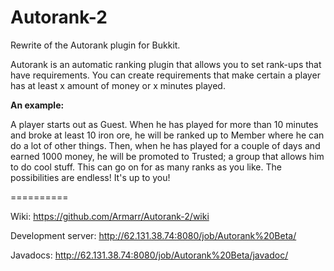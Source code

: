 Autorank-2
==========

Rewrite of the Autorank plugin for Bukkit.

Autorank is an automatic ranking plugin that allows you to set rank-ups that have requirements. You can create requirements that make certain a player has at least x amount of money or x minutes played.

**An example:**

A player starts out as Guest.
When he has played for more than 10 minutes and broke at least 10 iron ore, he will be ranked up to Member where he can do a lot of other things. Then, when he has played for a couple of days and earned 1000 money, he will be promoted to Trusted; a group that allows him to do cool stuff. This can go on for as many ranks as you like. The possibilities are endless! It's up to you!

==========

Wiki: https://github.com/Armarr/Autorank-2/wiki

Development server: http://62.131.38.74:8080/job/Autorank%20Beta/

Javadocs: http://62.131.38.74:8080/job/Autorank%20Beta/javadoc/

